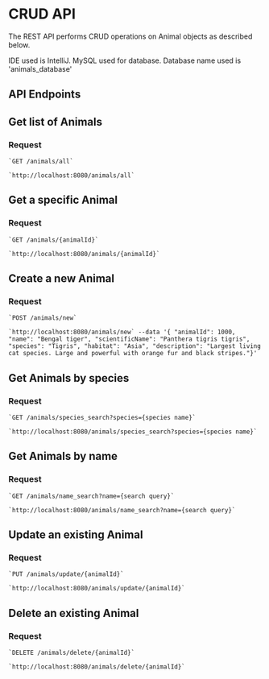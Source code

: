 # CRUD API

The REST API performs CRUD operations on Animal objects as described below.

IDE used is IntelliJ. MySQL used for database. Database name used is 'animals_database'

## API Endpoints

## Get list of Animals

### Request

    `GET /animals/all`

    `http://localhost:8080/animals/all`

## Get a specific Animal

### Request

    `GET /animals/{animalId}`

    `http://localhost:8080/animals/{animalId}`
     
## Create a new Animal

### Request

    `POST /animals/new`
    
    `http://localhost:8080/animals/new` --data '{ "animalId": 1000, "name": "Bengal tiger", "scientificName": "Panthera tigris tigris", "species": "Tigris", "habitat": "Asia", "description": "Largest living cat species. Large and powerful with orange fur and black stripes."}'

## Get Animals by species

### Request

    `GET /animals/species_search?species={species name}`

    `http://localhost:8080/animals/species_search?species={species name}`

## Get Animals by name

### Request

    `GET /animals/name_search?name={search query}`

    `http://localhost:8080/animals/name_search?name={search query}`


## Update an existing Animal

### Request

    `PUT /animals/update/{animalId}`
    
    `http://localhost:8080/animals/update/{animalId}`

## Delete an existing Animal

### Request

    `DELETE /animals/delete/{animalId}`
    
    `http://localhost:8080/animals/delete/{animalId}`
